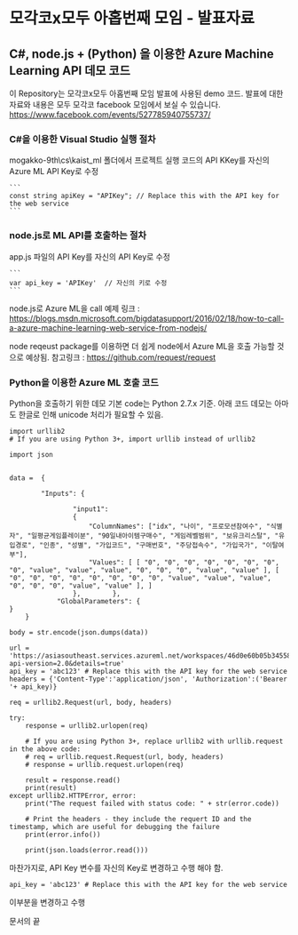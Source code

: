 # 모각코x모두 아홉번째 모임 - 발표자료
## C#, node.js + (Python) 을 이용한 Azure Machine Learning API 데모 코드

이 Repository는 모각코x모두 아홉번째 모임 발표에 사용된 demo 코드.
발표에 대한 자료와 내용은 모두 모각코 facebook 모임에서 보실 수 있습니다. 
https://www.facebook.com/events/527785940755737/

### C#을 이용한 Visual Studio 실행 절차
mogakko-9th\cs\kaist_ml 폴더에서 프로젝트 실행
코드의 API KKey를 자신의 Azure ML API Key로 수정

	```
	const string apiKey = "APIKey"; // Replace this with the API key for the web service
    ```

### node.js로 ML API를 호출하는 절차
app.js 파일의 API Key를 자신의 API Key로 수정

	```
    var api_key = 'APIKey'	// 자신의 키로 수정
    ```

node.js로 Azure ML을 call 예제 링크 :
https://blogs.msdn.microsoft.com/bigdatasupport/2016/02/18/how-to-call-a-azure-machine-learning-web-service-from-nodejs/

node reqeust package를 이용하면 더 쉽게 node에서 Azure ML을 호출 가능할 것으로 예상됨.
참고링크 : https://github.com/request/request

### Python을 이용한 Azure ML 호출 코드
Python을 호출하기 위한 데모
기본 code는 Python 2.7.x 기준. 아래 코드 데모는 아마도 한글로 인해 unicode 처리가 필요할 수 있음.

```
import urllib2
# If you are using Python 3+, import urllib instead of urllib2

import json 


data =  {

        "Inputs": {

                "input1":
                {
                    "ColumnNames": ["idx", "나이", "프로모션참여수", "식별자", "일평균게임플레이분", "90일내아이템구매수", "게임레벨범위", "보유크리스탈", "유입경로", "인종", "성별", "가입코드", "구매번호", "주당접속수", "가입국가", "이탈여부"],
                    "Values": [ [ "0", "0", "0", "0", "0", "0", "0", "0", "value", "value", "value", "0", "0", "0", "value", "value" ], [ "0", "0", "0", "0", "0", "0", "0", "0", "value", "value", "value", "0", "0", "0", "value", "value" ], ]
                },        },
            "GlobalParameters": {
}
    }

body = str.encode(json.dumps(data))

url = 'https://asiasoutheast.services.azureml.net/workspaces/46d0e60b05b34558827abd41f11d204f/services/f9d7f2b4fd7c4f3baf966ad75f6ae197/execute?api-version=2.0&details=true'
api_key = 'abc123' # Replace this with the API key for the web service
headers = {'Content-Type':'application/json', 'Authorization':('Bearer '+ api_key)}

req = urllib2.Request(url, body, headers) 

try:
    response = urllib2.urlopen(req)

    # If you are using Python 3+, replace urllib2 with urllib.request in the above code:
    # req = urllib.request.Request(url, body, headers) 
    # response = urllib.request.urlopen(req)

    result = response.read()
    print(result) 
except urllib2.HTTPError, error:
    print("The request failed with status code: " + str(error.code))

    # Print the headers - they include the requert ID and the timestamp, which are useful for debugging the failure
    print(error.info())

    print(json.loads(error.read()))

```

마찬가지로, API Key 변수를 자신의 Key로 변경하고 수행 해야 함.

```
api_key = 'abc123' # Replace this with the API key for the web service
```

이부분을 변경하고 수행

문서의 끝

